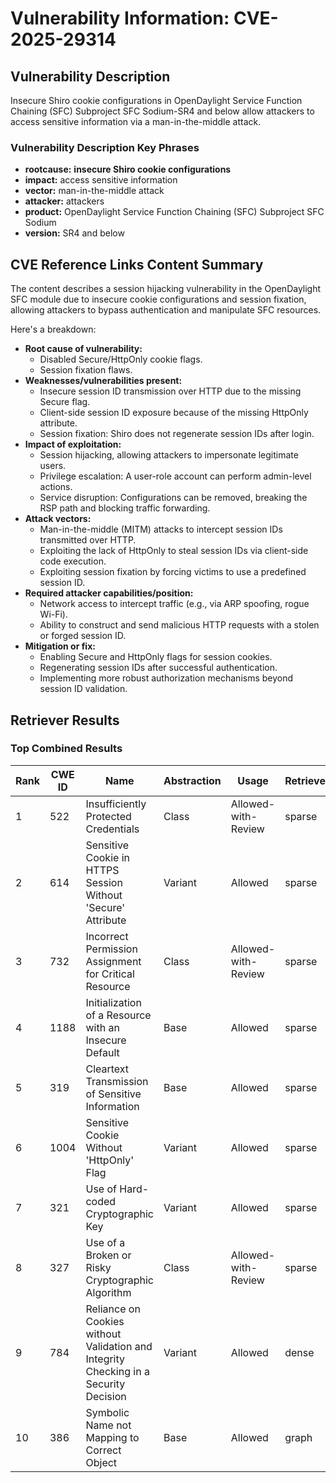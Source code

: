 # Vulnerability Information: CVE-2025-29314

## Vulnerability Description
Insecure Shiro cookie configurations in OpenDaylight Service Function Chaining (SFC) Subproject SFC Sodium-SR4 and below allow attackers to access sensitive information via a man-in-the-middle attack.

### Vulnerability Description Key Phrases
- **rootcause:** **insecure Shiro cookie configurations**
- **impact:** access sensitive information
- **vector:** man-in-the-middle attack
- **attacker:** attackers
- **product:** OpenDaylight Service Function Chaining (SFC) Subproject SFC Sodium
- **version:** SR4 and below

## CVE Reference Links Content Summary
The content describes a session hijacking vulnerability in the OpenDaylight SFC module due to insecure cookie configurations and session fixation, allowing attackers to bypass authentication and manipulate SFC resources.

Here's a breakdown:

*   **Root cause of vulnerability:**
    *   Disabled Secure/HttpOnly cookie flags.
    *   Session fixation flaws.
*   **Weaknesses/vulnerabilities present:**
    *   Insecure session ID transmission over HTTP due to the missing Secure flag.
    *   Client-side session ID exposure because of the missing HttpOnly attribute.
    *   Session fixation: Shiro does not regenerate session IDs after login.
*   **Impact of exploitation:**
    *   Session hijacking, allowing attackers to impersonate legitimate users.
    *   Privilege escalation: A user-role account can perform admin-level actions.
    *   Service disruption: Configurations can be removed, breaking the RSP path and blocking traffic forwarding.
*   **Attack vectors:**
    *   Man-in-the-middle (MITM) attacks to intercept session IDs transmitted over HTTP.
    *   Exploiting the lack of HttpOnly to steal session IDs via client-side code execution.
    *   Exploiting session fixation by forcing victims to use a predefined session ID.
*   **Required attacker capabilities/position:**
    *   Network access to intercept traffic (e.g., via ARP spoofing, rogue Wi-Fi).
    *   Ability to construct and send malicious HTTP requests with a stolen or forged session ID.
*   **Mitigation or fix:**
    *   Enabling Secure and HttpOnly flags for session cookies.
    *   Regenerating session IDs after successful authentication.
    *   Implementing more robust authorization mechanisms beyond session ID validation.

## Retriever Results

### Top Combined Results

| Rank | CWE ID | Name | Abstraction | Usage  | Retrievers | Individual Scores |
|------|--------|------|-------------|-------|------------|-------------------|
| 1 | 522 | Insufficiently Protected Credentials | Class | Allowed-with-Review | sparse | 0.153 |
| 2 | 614 | Sensitive Cookie in HTTPS Session Without 'Secure' Attribute | Variant | Allowed | sparse | 0.147 |
| 3 | 732 | Incorrect Permission Assignment for Critical Resource | Class | Allowed-with-Review | sparse | 0.146 |
| 4 | 1188 | Initialization of a Resource with an Insecure Default | Base | Allowed | sparse | 0.144 |
| 5 | 319 | Cleartext Transmission of Sensitive Information | Base | Allowed | sparse | 0.143 |
| 6 | 1004 | Sensitive Cookie Without 'HttpOnly' Flag | Variant | Allowed | sparse | 0.142 |
| 7 | 321 | Use of Hard-coded Cryptographic Key | Variant | Allowed | sparse | 0.142 |
| 8 | 327 | Use of a Broken or Risky Cryptographic Algorithm | Class | Allowed-with-Review | sparse | 0.141 |
| 9 | 784 | Reliance on Cookies without Validation and Integrity Checking in a Security Decision | Variant | Allowed | dense | 0.510 |
| 10 | 386 | Symbolic Name not Mapping to Correct Object | Base | Allowed | graph | 0.002 |

